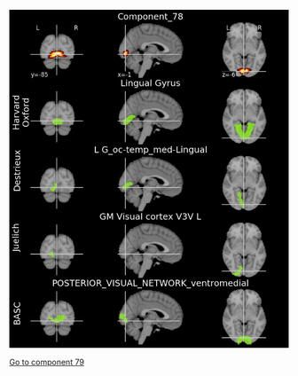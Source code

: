 ![78](preliminary/78.jpg "Component 78")

[Go to component 79](https://parietal-inria.github.io/MODL_atlas/128/79 "Component 79")
